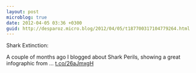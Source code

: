 ```yaml
---
layout: post
microblog: true
date: 2012-04-05 03:36 +0300
guid: http://desparoz.micro.blog/2012/04/05/t187700317104779264.html
---
```

Shark Extinction: 

A couple of months ago I blogged about Shark Perils, showing a great infographic from ... [t.co/26aJmxgH](http://t.co/26aJmxgH)
